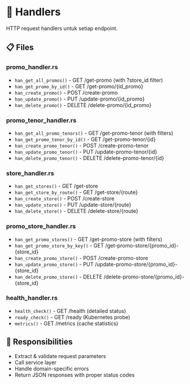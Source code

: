 # 🎯 Handlers

HTTP request handlers untuk setiap endpoint.

## 📋 Files

### **promo_handler.rs**
- `han_get_all_promos()` - GET /get-promo (with ?store_id filter)
- `han_get_promo_by_id()` - GET /get-promo/{id_promo}
- `han_create_promo()` - POST /create-promo
- `han_update_promo()` - PUT /update-promo/{id_promo}
- `han_delete_promo()` - DELETE /delete-promo/{id_promo}

### **promo_tenor_handler.rs**
- `han_get_all_promo_tenors()` - GET /get-promo-tenor (with filters)
- `han_get_promo_tenor_by_id()` - GET /get-promo-tenor/{id}
- `han_create_promo_tenor()` - POST /create-promo-tenor
- `han_update_promo_tenor()` - PUT /update-promo-tenor/{id}
- `han_delete_promo_tenor()` - DELETE /delete-promo-tenor/{id}

### **store_handler.rs**
- `han_get_stores()` - GET /get-store
- `han_get_store_by_route()` - GET /get-store/{route}
- `han_create_store()` - POST /create-store
- `han_update_store()` - PUT /update-store/{route}
- `han_delete_store()` - DELETE /delete-store/{route}

### **promo_store_handler.rs**
- `han_get_promo_stores()` - GET /get-promo-store (with filters)
- `han_get_promo_store_by_key()` - GET /get-promo-store/{promo_id}-{store_id}
- `han_create_promo_store()` - POST /create-promo-store
- `han_update_promo_store()` - PUT /update-promo-store/{promo_id}-{store_id}
- `han_delete_promo_store()` - DELETE /delete-promo-store/{promo_id}-{store_id}

### **health_handler.rs**
- `health_check()` - GET /health (detailed status)
- `ready_check()` - GET /ready (Kubernetes probe)
- `metrics()` - GET /metrics (cache statistics)

## 🔑 Responsibilities

- Extract & validate request parameters
- Call service layer
- Handle domain-specific errors
- Return JSON responses with proper status codes
